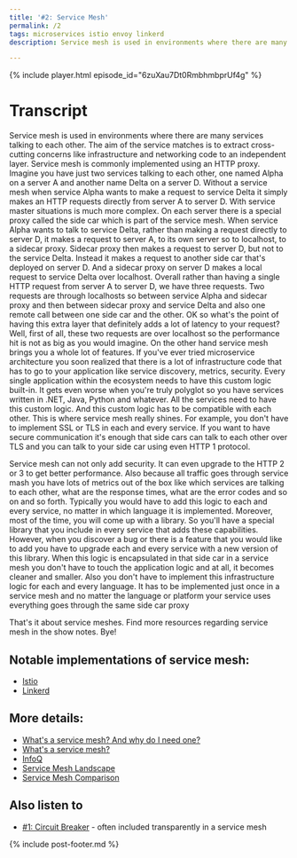```yaml
---
title: '#2: Service Mesh'
permalink: /2
tags: microservices istio envoy linkerd
description: Service mesh is used in environments where there are many services talking to each other. The aim of the service matches is to extract cross-cutting concerns like infrastructure and networking code to an independent layer. Service mesh is commonly implemented using an HTTP proxy.

---
```


{% include player.html episode_id="6zuXau7Dt0RmbhmbprUf4g" %}

# Transcript

Service mesh is used in environments where there are many services talking to each other.
The aim of the service matches is to extract cross-cutting concerns like infrastructure and networking code to an independent layer.
Service mesh is commonly implemented using an HTTP proxy.
Imagine you have just two services talking to each other, one named Alpha on a server A and another name Delta on a server D.
Without a service mesh when service Alpha wants to make a request to service Delta it simply makes an HTTP requests directly from server A to server D.
With service master situations is much more complex.
On each server there is a special proxy called the side car which is part of the service mesh.
When service Alpha wants to talk to service Delta, rather than making a request directly to server D, it makes a request to server A, to its own server so to localhost, to a sidecar proxy.
Sidecar proxy then makes a request to server D, but not to the service Delta.
Instead it makes a request to another side car that's deployed on server D.
And a sidecar proxy on server D makes a local request to service Delta over localhost.
Overall rather than having a single HTTP request from server A to server D, we have three requests.
Two requests are through localhosts so between service Alpha and sidecar proxy and then between sidecar proxy and service Delta and also one remote call between one side car and the other.
OK so what's the point of having this extra layer that definitely adds a lot of latency to your request?
Well, first of all, these two requests are over localhost so the performance hit is not as big as you would imagine.
On the other hand service mesh brings you a whole lot of features.
If you've ever tried microservice architecture you soon realized that there is a lot of infrastructure code that has to go to your application like service discovery, metrics, security.
Every single application within the ecosystem needs to have this custom logic built-in.
It gets even worse when you're truly polyglot so you have services written in .NET, Java, Python and whatever.
All the services need to have this custom logic.
And this custom logic has to be compatible with each other.
This is where service mesh really shines.
For example, you don't have to implement SSL or TLS in each and every service.
If you want to have secure communication it's enough that side cars can talk to each other over TLS and you can talk to your side car using even HTTP 1 protocol.

Service mesh can not only add security.
It can even upgrade to the HTTP 2 or 3 to get better performance.
Also because all traffic goes through service mash you have lots of metrics out of the box like which services are talking to each other, what are the response times, what are the error codes and so on and so forth.
Typically you would have to add this logic to each and every service, no matter in which language it is implemented.
Moreover, most of the time, you will come up with a library.
So you'll have a special library that you include in every service that adds these capabilities.
However, when you discover a bug or there is a feature that you would like to add you have to upgrade each and every service with a new version of this library.
When this logic is encapsulated in that side car in a service mesh you don't have to touch the application logic and at all, it becomes cleaner and smaller.
Also you don't have to implement this infrastructure logic for each and every language.
It has to be implemented just once in a service mesh and no matter the language or platform your service uses everything goes through the same side car proxy

That's it about service meshes.
Find more resources regarding service mesh in the show notes.
Bye!

## Notable implementations of service mesh:

* [Istio](https://istio.io)
* [Linkerd](https://linkerd.io)

## More details:

* [What's a service mesh? And why do I need one?](https://buoyant.io/2017/04/25/whats-a-service-mesh-and-why-do-i-need-one/)
* [What's a service mesh?](https://www.redhat.com/en/topics/microservices/what-is-a-service-mesh)
* [InfoQ](https://www.infoq.com/servicemesh/)
* [Service Mesh Landscape](https://layer5.io/landscape)
* [Service Mesh Comparison](https://servicemesh.es/)

## Also listen to

* [#1: Circuit Breaker](1) - often included transparently in a service mesh

{% include post-footer.md %}
